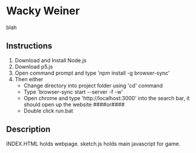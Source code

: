 # Wacky Weiner
blah
## Instructions

1. Download and Install Node.js
2. Download p5.js 
3. Open command prompt and type 'npm install -g browser-sync'
4. Then either
   * Change directory into project folder using 'cd' command
   * Type 'browser-sync start --server -f -w'
   * Open chrome and type 'http://localhost:3000' into the search bar, it should open up the website
####or####
   * Double click run.bat
## Description
INDEX.HTML holds webpage.
sketch.js holds main javascript for game.

